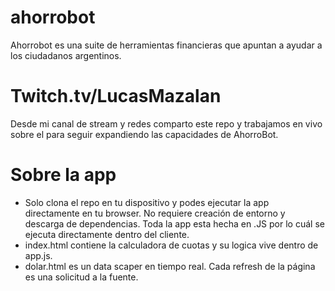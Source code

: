 # ahorrobot
Ahorrobot es una suite de herramientas financieras que apuntan a ayudar a los ciudadanos argentinos.

# Twitch.tv/LucasMazalan
Desde mi canal de stream y redes comparto este repo y trabajamos en vivo sobre el para seguir expandiendo las capacidades de AhorroBot.

# Sobre la app
- Solo clona el repo en tu dispositivo y podes ejecutar la app directamente en tu browser. No requiere creación de entorno y descarga de dependencias. Toda la app esta hecha en .JS por lo cuál se ejecuta directamente dentro del cliente.
- index.html contiene la calculadora de cuotas y su logica vive dentro de app.js.
- dolar.html es un data scaper en tiempo real. Cada refresh de la página es una solicitud a la fuente. 
